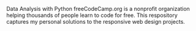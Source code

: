 Data Analysis with Python
freeCodeCamp.org is a nonprofit organization helping thousands of people learn to code for free. This respository captures my personal solutions to the responsive web design projects.
